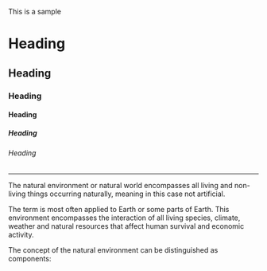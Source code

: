 This is a sample
# Heading
## Heading
### Heading
#### Heading
##### Heading
###### Heading
-------------------------------------------
The natural environment or natural world encompasses all living and non-living things occurring naturally, meaning in this case not artificial. 


The term is most often applied to Earth or some parts of Earth. This environment encompasses the interaction of all living species, climate, weather and natural resources that affect human survival and economic activity. 


The concept of the natural environment can be distinguished as components:
